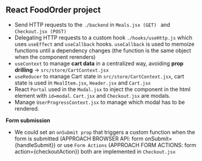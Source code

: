 ## React FoodOrder project

- Send HTTP requests to the `./backend` in `Meals.jsx (GET) ` and `Checkout.jsx (POST)`
- Delegating HTTP requests to a custom hook `./hooks/useHttp.js` which uses `useEffect` and `useCallback` hooks. `useCallback` is used to memoize functions until a dependency changes (the function is the same object when the component rerenders)
- `useContext` to manage **cart data** in a centralized way, avoiding **prop drilling** -> `src/store/CartContext.jsx`
- `useReducer` to manage Cart state in `src/store/CartContext.jsx`, cart state is used in `MealItem.jsx`, `Header.jsx` and `Cart.jsx`
- React `Portal` used in the `Modal.jsx` to inject the component in the html element with `id=modal`. `Cart.jsx` and `Checkout.jsx` are modals.
- Manage `UserProgressContext.jsx` to manage which modal has to be rendered.

**Form submission**
- We could set an `onSubmit prop` that triggers a custom function when the form is submitted (APPROACH BROWSER API: form onSubmit={handleSubmit}) or use `Form Actions` (APPROACH FORM ACTIONS: form action={checkoutAction}) both are implemented in `Checkout.jsx`
